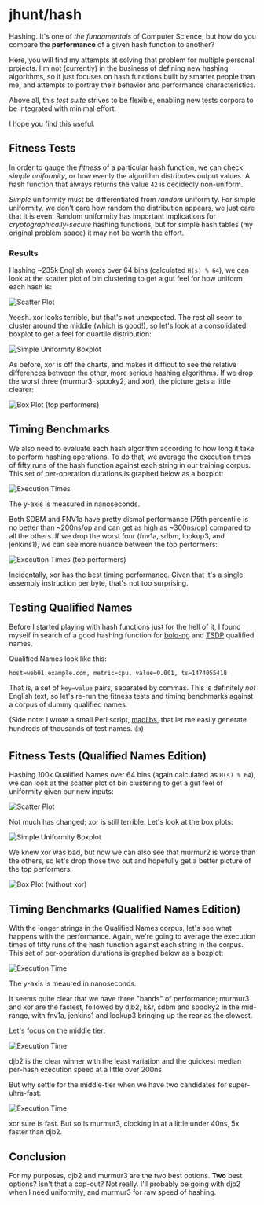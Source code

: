 jhunt/hash
==========

Hashing.  It's one of _the fundamentals_ of Computer Science, but
how do you compare the **performance** of a given hash function to
another?

Here, you will find my attempts at solving that problem for
multiple personal projects.  I'm not (currently) in the business
of defining new hashing algorithms, so it just focuses on hash
functions built by smarter people than me, and attempts to portray
their behavior and performance characteristics.

Above all, this _test suite_ strives to be flexible, enabling new
tests corpora to be integrated with minimal effort.

I hope you find this useful.

Fitness Tests
-------------

In order to gauge the _fitness_ of a particular hash function, we
can check _simple uniformity_, or how evenly the algorithm
distributes output values.  A hash function that always returns
the value `42` is decidedly non-uniform.

_Simple_ uniformity must be differentiated from _random_
uniformity.  For simple uniformity, we don't care how random the
distribution appears, we just care that it is even.  Random
uniformity has important implications for
_cryptographically-secure_ hashing functions, but for simple hash
tables (my original problem space) it may not be worth the effort.

### Results

Hashing ~235k English words over 64 bins (calculated `H(s) % 64`),
we can look at the scatter plot of bin clustering to get a gut
feel for how uniform each hash is:

![Scatter Plot](viz/words/bins/scatter.png)

Yeesh.  xor looks terrible, but that's not unexpected.  The rest
all seem to cluster around the middle (which is good!), so let's
look at a consolidated boxplot to get a feel for quartile
distribution:

![Simple Uniformity Boxplot](viz/words/bins/boxplot.png)

As before, xor is off the charts, and makes it difficut to see the
relative differences between the other, more serious hashing
algorithms.  If we drop the worst three (murmur3, spooky2,
and xor), the picture gets a little clearer:

![Box Plot (top performers)](viz/words/bins/fast.png)


Timing Benchmarks
-----------------

We also need to evaluate each hash algorithm according to how long
it take to perform hashing operations.  To do that, we average the
execution times of fifty runs of the hash function against each
string in our training corpus.  This set of per-operation
durations is graphed below as a boxplot:

![Execution Times](viz/words/ns/boxplot.png)

The y-axis is measured in nanoseconds.

Both SDBM and FNV1a have pretty dismal performance (75th
percentile is no better than ~200ns/op and can get as high as
~300ns/op) compared to all the others.  If we drop the worst four
(fnv1a, sdbm, lookup3, and jenkins1), we can see more
nuance between the top performers:

![Execution Times (top performers)](viz/words/ns/fast.png)

Incidentally, xor has the best timing performance.  Given that
it's a single assembly instruction per byte, that's not too
surprising.


Testing Qualified Names
-----------------------

Before I started playing with hash functions just for the hell of
it, I found myself in search of a good hashing function for
[bolo-ng][bolo] and [TSDP][tsdp] qualified names.

Qualified Names look like this:

    host=web01.example.com, metric=cpu, value=0.001, ts=1474055418

That is, a set of `key=value` pairs, separated by commas.  This is
definitely _not_ English text, so let's re-run the fitness tests
and timing benchmarks against a corpus of dummy qualified names.

(Side note: I wrote a small Perl script, [madlibs][madlibs],
that let me easily generate hundreds of thousands of test names.
:+1:)


Fitness Tests (Qualified Names Edition)
---------------------------------------

Hashing 100k Qualified Names over 64 bins (again calculated as
`H(s) % 64`), we can look at the scatter plot of bin clustering to
get a gut feel of uniformity given our new inputs:

![Scatter Plot](viz/qnames/bins/scatter.png)

Not much has changed; xor is still terrible.  Let's look at the
box plots:

![Simple Uniformity Boxplot](viz/qnames/bins/boxplot.png)

We knew xor was bad, but now we can also see that murmur2 is
worse than the others, so let's drop those two out and hopefully
get a better picture of the top performers:

![Box Plot (without xor)](viz/qnames/bins/fast.png)


Timing Benchmarks (Qualified Names Edition)
-------------------------------------------

With the longer strings in the Qualified Names corpus, let's see
what happens with the performance.  Again, we're going to average
the execution times of fifty runs of the hash function against
each string in the corpus.  This set of per-operation durations is
graphed below as a boxplot:

![Execution Time](viz/qnames/ns/boxplot.png)

The y-axis is meaured in nanoseconds.

It seems quite clear that we have three "bands" of performance;
murmur3 and xor are the fastest, followed by djb2, k&r, sdbm and
spooky2 in the mid-range, with fnv1a, jenkins1 and lookup3
bringing up the rear as the slowest.

Let's focus on the middle tier:

![Execution Time](viz/qnames/ns/middle.png)

djb2 is the clear winner with the least variation and the
quickest median per-hash execution speed at a little over 200ns.

But why settle for the middle-tier when we have two candidates for
super-ultra-fast:

![Execution Time](viz/qnames/ns/fast.png)

xor sure is fast.  But so is murmur3, clocking in at a
little under 40ns, 5x faster than djb2.


Conclusion
----------

For my purposes, djb2 and murmur3 are the two best options.
**Two** best options?  Isn't that a cop-out?  Not really.  I'll
probably be going with djb2 when I need uniformity, and
murmur3 for raw speed of hashing.



[bolo]:    https://github.com/jhunt/bolo-ng
[tsdp]:    https://github.com/bolo/rfc/blob/master/draft-hunt-tsdp-00.txt
[madlibs]: https://github.com/jhunt/madlibs
